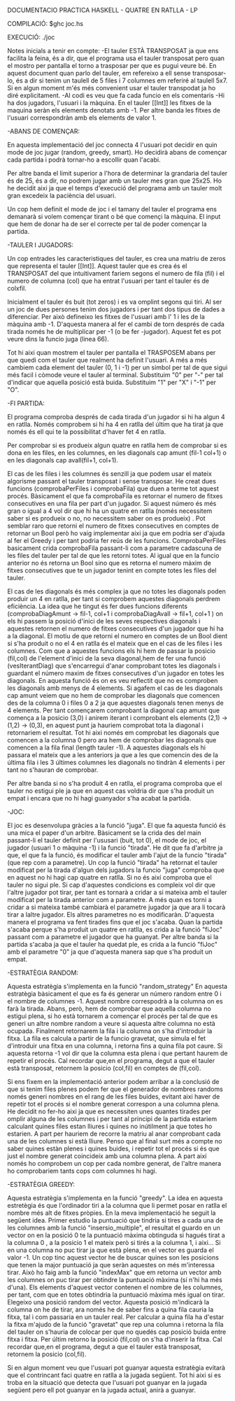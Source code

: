 DOCUMENTACIO PRACTICA HASKELL - QUATRE EN RATLLA - LP 

COMPILACIÓ:
$ghc joc.hs

EXECUCIÓ:
./joc

Notes inicials a tenir en compte:
-El tauler ESTÀ TRANSPOSAT ja que ens facilita la feina, és a dir, que el programa usa el tauler transposat pero quan el mostro per pantalla el torno a trasposar per que es pugui veure bé. En aquest document quan parlo del tauler, em refereixo a ell sense transposar-lo, és a dir si tenim un taulell de 5 files i 7 columnes em referiré al taulell 5x7. Si en algun moment m'és més convenient usar el tauler transpodat ja ho diré explicitament.
-Al codi es veu que fa cada funcio en els comentaris
-Hi ha dos jugadors, l'usuari i la màquina. En el tauler [[Int]] les fitxes de la maquina seràn els elements denotats amb -1. Per altre banda les fitxes de l'usuari correspondràn amb els elements de valor 1.

-ABANS DE COMENÇAR:

En aquesta implementació del joc connecta 4 l'usuari pot decidir en quin mode de joc jugar (random, greedy, smart). Ho decidirà abans de començar cada partida i podrà tornar-ho a escollir quan l'acabi.


Per altre banda el limit superior a l'hora de determinar la grandaria del tauler és de 25, és a dir, no podrem jugar amb un tauler mes gran que 25x25. Ho he decidit aixi ja que el temps d'execució del programa amb un tauler molt gran excedeix la paciència del usuari.

Un cop hem definit el mode de joc i el tamany del tauler el programa ens demanarà si volem començar tirant o bé que començi la màquina. El input que hem de donar ha de ser el correcte per tal de poder començar la partida.

-TAULER I JUGADORS:

Un cop entrades les caracteristiques del tauler, es crea una matriu de zeros que representa el tauler [[Int]]. Aquest tauler que es crea és el TRANSPOSAT del que intuitivament fariem segons el numero de fila (fil) i el numero de columna (col) que ha entrat l'usuari per tant el tauler és de colxfil. 

Inicialment el tauler és buit (tot zeros) i es va omplint segons qui tiri.
Al ser un joc de dues persones tenim dos jugadors i per tant dos tipus de dades a diferenciar. Per això defineixo les fitxes de l'usuari amb l' 1 i les de la màquina amb -1. D'aquesta manera al fer el cambi de torn després de cada tirada només he de multiplicar per -1 (o be fer -jugador). Aquest fet es pot veure dins la funcio juga (linea 66).

Tot hi aixi quan mostrem el tauler per pantalla el TRASPOSEM abans per que quedi com el tauler que realment ha definit l'usuari. A més a més cambiem cada element del tauler (0, 1 i -1) per un simbol per tal de que sigui més facil i còmode veure el tauler al terminal. Substituim "0" per "-" per tal d'indicar que aquella posició està buida. Substituim "1" per "X" i "-1" per "O".

-FI PARTIDA:

El programa comproba després de cada tirada d'un jugador si hi ha algun 4 en ratlla. Només comprobem si hi ha 4 en ratlla del últim que ha tirat ja que només és ell qui te la possibilitat d'haver fet 4 en ratlla.

Per comprobar si es produeix algun quatre en ratlla hem de comprobar si es dona en les files, en les columnes, en les diagonals cap amunt (fil-1 col+1) o en les diagonals cap avall(fil+1, col+1).

El cas de les files i les columnes és senzill ja que podem usar el mateix algorisme passant el tauler transposat i sense transposar. He creat dues funcions (comprobaPerFiles i comprobaFila) que duen a terme tot aquest procés. Bàsicament el que fa comprobaFila es retornar el numero de fitxes consecutives en una fila per part d'un jugador. Si aquest número és més gran o igual a 4 vol dir que hi ha un quatre en ratlla (només necessitem saber si es produeix o no, no necessitem saber on es produeix) . Pot semblar raro que retorni el numero de fitxes consecutives en comptes de retornar un Bool però ho vaig implementar aixi ja que em podria ser d'ajuda al fer el Greedy i per tant podria fer reús de les funcions. ComprobaPerFiles basicament crida comprobaFila passant-li com a parametre cadascuna de les files del tauler per tal de que les retorni totes. Al igual que en la funcio anterior no és retorna un Bool sino que es retorna el numero màxim de fitxes consecutives que te un jugador tenint en compte totes les files del tauler. 

El cas de les diagonals és més complex ja que no totes les diagonals poden produir un 4 en ratlla, per tant si comprobem aquestes diagonals perdrem eficiència. La idea que he tingut és fer dues funcions diferents (comprobaDiagAmunt -> fil-1, col+1 i comprobaDiagAvall -> fil+1, col+1 ) on els hi passem la posició d'inici de les seves respectives diagonals i aquestes retornen el numero de fitxes consecutives d'un jugador que hi ha a la diagonal. El motiu de que retorni el numero en comptes de un Bool dient si s'ha produit o no el 4 en ratlla és el mateix que en el cas de les files i les columnes. 
Com que a aquestes funcions els hi hem de passar la posicio (fil,col) de l'element d'inici de la seva diagonal,hem de fer una funció (vesIterantDiag) que s'encarregui d'anar comprobant totes les diagonals i guardant el número maxim de fitxes consecutives d'un jugador en totes les diagonals. En aquesta funció és on es veu reflectit que no es comproben les diagonals amb menys de 4 elements. Si agafem el cas de les diagonals cap amunt veiem que no hem de comprobar les diagonals que comencen des de la columna 0 i files 0 a 2 ja que aquestes diagonals tenen menys de 4 elements. Per tant començarem comprobant la diagonal cap amunt que comença a la posicio (3,0) i anirem iterant i comprobant els elements (2,1) -> (1,2) -> (0,3), en aquest punt ja hauriem comprobat tota la diagonal i retornariem el resultat. Tot hi aixi només em comprobat les diagonals que comencen a la columna 0 pero ara hem de comprobar les diagonals que comencen a la fila final (length tauler -1). A aquestes diagonals els hi passara el mateix que a les anteriors ja que a les que comencin des de la última fila i les 3 últimes columnes les diagonals no tindràn 4 elements i per tant no s'hauran de comprobar.

Per altre banda si no s'ha produit 4 en ratlla, el programa comproba que el tauler no estigui ple ja que en aquest cas voldria dir que s'ha produit un empat i encara que no hi hagi guanyador s'ha acabat la partida.

-JOC:

El joc es desenvolupa gràcies a la funció "juga". El que fa aquesta funció és una mica el paper d'un arbitre. Bàsicament se la crida des del main passant-li el tauler definit per l'ususari (buit, tot 0), el mode de joc, el jugador (usuari 1 o màquina -1) i la funció "tirada". He dit que fa d'arbitre ja que, el que fa la funció, és modificar el tauler amb l'ajut de la funcio "tirada" (que rep com a parametre). Un cop la funció "tirada" ha retornat el tauler modificat per la tirada d'algun dels jugadors la funcio "juga" comproba que en aquest no hi hagi cap quatre en ratlla. Si no és així comproba que el tauler no sigui ple. Si cap d'aquestes condicions es compleix vol dir que l'altre jugador pot tirar, per tant es tornarà a cridar a si mateixa amb el tauler modificat per la tirada anterior com a parametre. A més quan es torni a cridar a si mateixa també cambiarà el parametre jugador ja que ara li tocarà tirar a laltre jugador. Els altres parametres no es modificaràn. 
D'aquesta manera el programa va fent tirades fins que el joc s'acaba. Quan la partida s'acaba perque s'ha produit un quatre en ratlla, es crida a la funció "fiJoc" passant com a parametre el jugador que ha guanyat. Per altre banda si la partida s'acaba ja que el tauler ha quedat ple, es crida a la funció "fiJoc" amb el parametre "0" ja que d'aquesta manera sap que s'ha produit un empat.

-ESTRATÈGIA RANDOM:

Aquesta estratègia s'implementa en la funció "random_strategy"
En aquesta estratègia bàsicament el que es fa és generar un número random entre 0 i el nombre de columnes -1. Aquest nombre correspodrà a la columna on es farà la tirada. Abans, però, hem de comprobar que aquella columna no estigui plena, si ho està tornarem a començar el procés per tal de que es generi un altre nombre random a veure si aquesta altre columna no està ocupada. Finalment retornarem la fila i la columna on s'ha d'introduir la fitxa. La fila es calcula a partir de la funcio gravetat, que simula el fet d'introduir una fitxa en una columna, i retorna fins a quina fila pot caure. Si aquesta retorna -1 vol dir que la columna esta plena i que pertant haurem de repetir el procés. Cal recordar que,en el programa, degut a que el tauler està transposat, retornem la posicio (col,fil) en comptes de (fil,col).

Si ens fixem en la implementació anterior podem arribar a la conclusió de que si tenim files plenes podem fer que el generador de nombres randoms només generi nombres en el rang de les files buides, evitant aixi haver de repetir tot el procés si el nombre generat correspon a una columna plena. He decidit no fer-ho aixi ja que es necessiten unes quantes tirades per omplir alguna de les columnes i per tant al principi de la partida estariem calculant quines files estan lliures i quines no inútilment ja que totes ho estarien. A part per hauriem de recorre la matriu al anar comprobant cada una de les columnes si està lliure. Penso que al final surt més a compte no saber quines estàn plenes i quines buides, i repetir tot el procés si és que just el nombre generat coincideix amb una columna plena. A part així només ho comprobem un cop per cada nombre generat, de l'altre manera ho comprobariem tants cops com columnes hi hagi.

-ESTRATÈGIA GREEDY:

Aquesta estratègia s'implementa en la funció "greedy".
La idea en aquesta estretègia és que l'ordinador tiri a la columna que li permet posar en ratlla el nombre més alt de fitxes pròpies. En la meva implementació he seguit la següent idea.
Primer estudio la puntuació que tindria si tires a cada una de les columnes amb la funció "insersio_multiple", el resultat el guardo en un vector on en la posició 0 te la puntuació màxima obtinguda si hagués tirat a la columna 0 , a la posicio 1 el mateix però si tirés a la columna 1, i aixi... Si en una columna no puc tirar ja que està plena, en el vector es guarda el valor -1. 
Un cop tinc aquest vector he de buscar quines son les posicions que tenen la major puntuació ja que seràn aquestes on més m'interessa tirar. Això ho faig amb la funció "indexMax" que em retorna un vector amb les columnes on puc tirar per obtindre la puntuació màxima (si n'hi ha més d'una). Els elements d'aquest vector contenen el nombre de les columnes, per tant, com que en totes obtindria la puntuació màxima més igual on tirar. Elegeixo una posició random del vector. Aquesta posició m'indicarà la columna on he de tirar, ara només he de saber fins a quina fila cauria la fitxa, tal i com passaria en un tauler real. 
Per calcular a quina fila ha d'estar la fitxa m'ajudo de la funció "gravetat" que rep una columna i retorna la fila del tauler on s'hauria de colocar per que no quedés cap posició buida entre fitxa i fitxa. 
Per últim retorno la posició (fil,col) on s'ha d'inserir la fitxa. Cal recordar que,en el programa, degut a que el tauler està transposat, retornem la posicio (col,fil).

Si en algun moment veu que l'usuari pot guanyar aquesta estratègia evitarà que el contrincant faci quatre en ratlla a la jugada següent. Tot hi aixi si es troba en la situació que detecta que l'usuari pot guanyar en la jugada següent pero ell pot guanyar en la jugada actual, anirà a guanyar.












